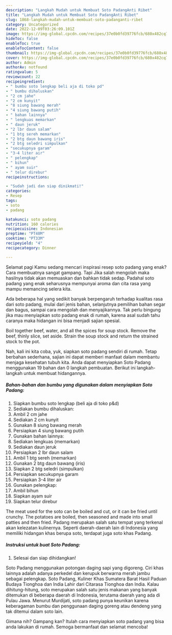 ```yaml
---
description: "Langkah Mudah untuk Membuat Soto PadangAnti Ribet"
title: "Langkah Mudah untuk Membuat Soto PadangAnti Ribet"
slug: 1868-langkah-mudah-untuk-membuat-soto-padanganti-ribet
category: Uncategorized
date: 2022-12-09T03:26:09.101Z
image: https://img-global.cpcdn.com/recipes/37e0b0fd39776fcb/680x482cq70/soto-padang-foto-resep-utama.jpg
hideToc: false
enableToc: true
enableTocContent: false
thumbnail: https://img-global.cpcdn.com/recipes/37e0b0fd39776fcb/680x482cq70/soto-padang-foto-resep-utama.jpg
cover: https://img-global.cpcdn.com/recipes/37e0b0fd39776fcb/680x482cq70/soto-padang-foto-resep-utama.jpg
author: Admin
authorAv: notfound
ratingvalue: 5
reviewcount: 22
recipeingredient:
- " bumbu soto lengkap beli aja di toko pd"
- " bumbu dihaluskan"
- "2 cm jahe"
- "2 cm kunyit"
- "8 siung bawang merah"
- "4 siung bawang putih"
- " bahan lainnya"
- " lengkuas memarkan"
- " daun jeruk"
- "2 lbr daun salam"
- "1 btg sereh memarkan"
- "2 btg daun bawang iris"
- "2 btg seledri simpulkan"
- "secukupnya garam"
- "3-4 liter air"
- " pelengkap"
- " bihun"
- " ayam suir"
- " telur direbur"
recipeinstructions:

- "Sudah jadi dan siap dinikmati!"
categories:
- Resep
tags:
- soto
- padang

katakunci: soto padang 
nutrition: 160 calories
recipecuisine: Indonesian
preptime: "PT40M"
cooktime: "PT33M"
recipeyield: "4"
recipecategory: Dinner

---
```



Selamat pagi Kamu sedang mencari inspirasi resep soto padang yang enak? Cara membuatnya sangat gampang. Tapi Jika salah mengolah maka hasilnya tidak akan memuaskan dan bahkan tidak sedap. Padahal soto padang yang enak seharusnya mempunyai aroma dan cita rasa yang mampu memancing selera kita.


Ada beberapa hal yang sedikit banyak berpengaruh terhadap kualitas rasa dari soto padang, mulai dari jenis bahan, selanjutnya pemilihan bahan segar dan bagus, sampai cara mengolah dan menyajikannya. Tak perlu bingung jika mau menyiapkan soto padang enak di rumah, karena asal sudah tahu caranya maka hidangan ini bisa menjadi sajian spesial.

Boil together beef, water, and all the spices for soup stock. Remove the beef, thinly slice, set aside. Strain the soup stock and return the strained stock to the pot.


Nah, kali ini kita coba, yuk, siapkan soto padang sendiri di rumah. Tetap berbahan sederhana, sajian ini dapat memberi manfaat dalam membantu menjaga kesehatan tubuh kita. Anda dapat menyiapkan Soto Padang menggunakan 19 bahan dan 0 langkah pembuatan. Berikut ini langkah-langkah untuk membuat hidangannya.

<!--inarticleads1-->

##### Bahan-bahan dan bumbu yang digunakan dalam menyiapkan Soto Padang:

1. Siapkan  bumbu soto lengkap (beli aja di toko p&amp;d)
1. Sediakan  bumbu dihaluskan:
1. Ambil 2 cm jahe
1. Sediakan 2 cm kunyit
1. Gunakan 8 siung bawang merah
1. Persiapkan 4 siung bawang putih
1. Gunakan  bahan lainnya:
1. Sediakan  lengkuas (memarkan)
1. Sediakan  daun jeruk
1. Persiapkan 2 lbr daun salam
1. Ambil 1 btg sereh (memarkan)
1. Gunakan 2 btg daun bawang (iris)
1. Siapkan 2 btg seledri (simpulkan)
1. Persiapkan secukupnya garam
1. Persiapkan 3-4 liter air
1. Gunakan  pelengkap:
1. Ambil  bihun
1. Siapkan  ayam suir
1. Siapkan  telur direbur


The meat used for the soto can be boiled and cut, or it can be fried until crunchy. The potatoes are boiled, then seasoned and made into small patties and then fried. Padang merupakan salah satu tempat yang terkenal akan kelezatan kulinernya. Seperti daerah-daerah lain di Indonesia yang memiliki hidangan khas berupa soto, terdapat juga soto khas Padang. 

<!--inarticleads2-->

##### Instruksi untuk buat Soto Padang:


1. Selesai dan siap dihidangkan!

Soto Padang menggunakan potongan daging sapi yang digoreng. Ciri khas lainnya adalah adanya perkedel dan kerupuk berwarna merah jambu sebagai pelengkap. Soto Padang, Kuliner Khas Sumatera Barat Hasil Paduan Budaya Tionghoa dan India Lahir dari Citarasa Tionghoa dan India. Kalau dihitung-hitung, soto merupakan salah satu jenis makanan yang banyak ditemukan di beberapa daerah di Indonesia, terutama daerah yang ada di Pulau Jawa. Menurut Murdijati, soto padang punya keunikan karena keberagaman bumbu dan penggunaan daging goreng atau dendeng yang tak ditemui dalam soto lain. 

Gimana nih? Gampang kan? Itulah cara menyiapkan soto padang yang bisa anda lakukan di rumah. Semoga bermanfaat dan selamat mencoba!
